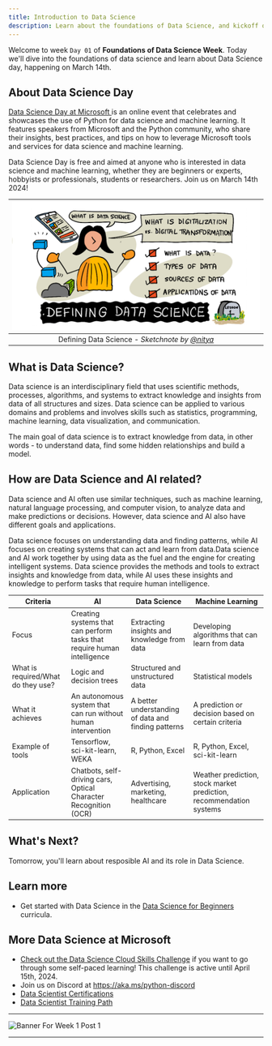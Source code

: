 ```yaml
---
title: Introduction to Data Science
description: Learn about the foundations of Data Science, and kickoff of the 14 Days of Data Science Blog Series.
---
```


Welcome to week  `Day 01` of **Foundations of Data Science Week**. Today we'll dive into the foundations of data science and learn about Data Science day, happening on March 14th. 


## About Data Science Day

[Data Science Day at Microsoft ](https://aka.ms/Python/DataScienceDay) is an online event that celebrates and showcases the use of Python for data science and machine learning. It features speakers from Microsoft and the Python community, who share their insights, best practices, and tips on how to leverage Microsoft tools and services for data science and machine learning. 

Data Science Day is free and aimed at anyone who is interested in data science and machine learning, whether they are beginners or experts, hobbyists or professionals, students or researchers. Join us on March 14th 2024!


| ![ Sketchnote by [(@sketchthedocs)](https://sketchthedocs.dev) ](img/sketchnote-data-science.png) |
| :----------------------------------------------------------------------------------------------------: |
|              Defining Data Science - _Sketchnote by [@nitya](https://twitter.com/nitya)_               |

## What is Data Science?

Data science is an interdisciplinary field that uses scientific methods, processes, algorithms, and systems to extract knowledge and insights from data of all structures and sizes. Data science can be applied to various domains and problems and involves skills such as statistics, programming, machine learning, data visualization, and communication.

The main goal of data science is to extract knowledge from data, in other words - to understand data, find some hidden relationships and build a model.


## How are Data Science and AI related?

Data science and AI often use similar techniques, such as machine learning, natural language processing, and computer vision, to analyze data and make predictions or decisions. However, data science and AI also have different goals and applications.

Data science focuses on understanding data and finding patterns, while AI focuses on creating systems that can act and learn from data.Data science and AI work together by using data as the fuel and the engine for creating intelligent systems. Data science provides the methods and tools to extract insights and knowledge from data, while AI uses these insights and knowledge to perform tasks that require human intelligence. 

| Criteria | AI | Data Science | Machine Learning |
| --- | --- | --- | --- |
| Focus | Creating systems that can perform tasks that require human intelligence | Extracting insights and knowledge from data | Developing algorithms that can learn from data |
| What is required/What do they use? | Logic and decision trees | Structured and unstructured data | Statistical models |
| What it achieves | An autonomous system that can run without human intervention | A better understanding of data and finding patterns | A prediction or decision based on certain criteria |
| Example of tools | Tensorflow, sci-kit-learn, WEKA | R, Python, Excel | R, Python, Excel, sci-kit-learn |
| Application | Chatbots, self-driving cars, Optical Character Recognition (OCR)  | Advertising, marketing, healthcare | Weather prediction, stock market prediction, recommendation systems |



## What's Next?

Tomorrow, you'll learn about resposible AI and its role in Data Science.

## Learn more

- Get started with Data Science in the [Data Science for Beginners](https://github.com/microsoft/Data-Science-For-Beginners/tree/main/1-Introduction) curricula.

## More Data Science at Microsoft

- [Check out the Data Science Cloud Skills Challenge](https://aka.ms/python/DataScienceDay/CSC) if you want to go through some self-paced learning! This challenge is active until April 15th, 2024.
- Join us on Discord at https://aka.ms/python-discord
- [Data Scientist Certifications](https://learn.microsoft.com/credentials/certifications/roles/data-scientist)
- [Data Scientist Training Path](https://learn.microsoft.com/training/career-paths/data-scientist)


<!-- 
---
title: Welcome to 14 days of Data Science!
published: false
description: https://aka.ms/30DaysOfSWA or follow #staticwebapps on @thepracticaldev 
tags: data science, machine learning, python
series: 14 Days of Data Science
canonical_url: https://aka.ms/
cover_image: https://dev-to-uploads.s3.amazonaws.com/uploads/articles/94xuz38iwpd38tlzsx26.png
--- -->

---

![Banner For Week 1 Post 1](./img/DataScienceDay-Foundations-1.png)

---